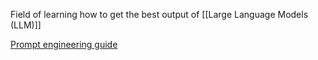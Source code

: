 Field of learning how to get the best output of [[Large Language Models (LLM)]]

[Prompt engineering guide](https://www.promptingguide.ai/techniques/knowledge)